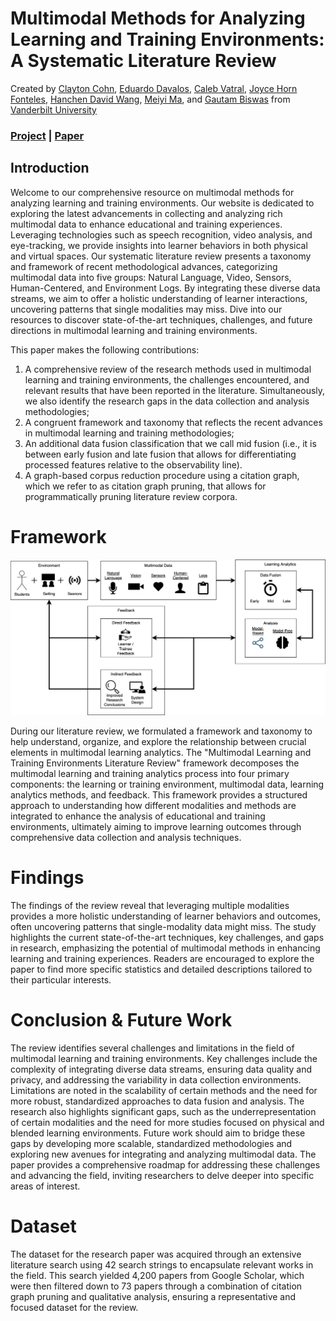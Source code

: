 # Multimodal Methods for Analyzing Learning and Training Environments: A Systematic Literature Review
Created by <a href="" target="_blank">Clayton Cohn</a>, <a href="" target="_blank">Eduardo Davalos</a>, <a href="" target="_blank">Caleb Vatral</a>, <a href="" target="_blank">Joyce Horn Fonteles</a>, <a href="" target="_blank">Hanchen David Wang</a>,  <a href="" target="_blank">Meiyi Ma</a>, and <a href="" target="_black">Gautam Biswas</a> from <a href="" target="_blank">Vanderbilt University</a>

### [Project](https://oele-isis-vanderbilt.github.io/MMLTE_SLR) | [Paper](./static/pdfs/Examining_Multimodal_Methods_for_Analyzing_Learning_and_Training_Environments__A_Systematic_Literature_Review__ACM_Computing_Surveys_.pdf)

<!-- ## Citation
If you find our work useful in your research, please consider citing: -->

## Introduction

Welcome to our comprehensive resource on multimodal methods for analyzing learning and training environments. Our website is dedicated to exploring the latest advancements in collecting and analyzing rich multimodal data to enhance educational and training experiences. Leveraging technologies such as speech recognition, video analysis, and eye-tracking, we provide insights into learner behaviors in both physical and virtual spaces. Our systematic literature review presents a taxonomy and framework of recent methodological advances, categorizing multimodal data into five groups: Natural Language, Video, Sensors, Human-Centered, and Environment Logs. By integrating these diverse data streams, we aim to offer a holistic understanding of learner interactions, uncovering patterns that single modalities may miss. Dive into our resources to discover state-of-the-art techniques, challenges, and future directions in multimodal learning and training environments. 

This paper makes the following contributions:

1. A comprehensive review of the research methods used in multimodal learning and training environments, the challenges encountered, and relevant results that have been reported in the literature. Simultaneously, we also identify the research gaps in the data collection and analysis methodologies;
2. A congruent framework and taxonomy that reflects the recent advances in multimodal learning and training methodologies;
3. An additional data fusion classification that we call mid fusion (i.e., it is between early fusion and late fusion that allows for differentiating processed features relative to the observability line).
4. A graph-based corpus reduction procedure using a citation graph, which we refer to as citation graph pruning, that allows for programmatically pruning literature review corpora.

# Framework

![](./static/images/20240502_architecture.png)

During our literature review, we formulated a framework and taxonomy to help understand, organize, and explore the relationship between crucial elements in multimodal learning analytics. The "Multimodal Learning and Training Environments Literature Review" framework decomposes the multimodal learning and training analytics process into four primary components: the learning or training environment, multimodal data, learning analytics methods, and feedback. This framework provides a structured approach to understanding how different modalities and methods are integrated to enhance the analysis of educational and training environments, ultimately aiming to improve learning outcomes through comprehensive data collection and analysis techniques.

# Findings

The findings of the review reveal that leveraging multiple modalities provides a more holistic understanding of learner behaviors and outcomes, often uncovering patterns that single-modality data might miss. The study highlights the current state-of-the-art techniques, key challenges, and gaps in research, emphasizing the potential of multimodal methods in enhancing learning and training experiences. Readers are encouraged to explore the paper to find more specific statistics and detailed descriptions tailored to their particular interests.

# Conclusion & Future Work

The review identifies several challenges and limitations in the field of multimodal learning and training environments. Key challenges include the complexity of integrating diverse data streams, ensuring data quality and privacy, and addressing the variability in data collection environments. Limitations are noted in the scalability of certain methods and the need for more robust, standardized approaches to data fusion and analysis. The research also highlights significant gaps, such as the underrepresentation of certain modalities and the need for more studies focused on physical and blended learning environments. Future work should aim to bridge these gaps by developing more scalable, standardized methodologies and exploring new avenues for integrating and analyzing multimodal data. The paper provides a comprehensive roadmap for addressing these challenges and advancing the field, inviting researchers to delve deeper into specific areas of interest.

# Dataset

The dataset for the research paper was acquired through an extensive literature search using 42 search strings to encapsulate relevant works in the field. This search yielded 4,200 papers from Google Scholar, which were then filtered down to 73 papers through a combination of citation graph pruning and qualitative analysis, ensuring a representative and focused dataset for the review.